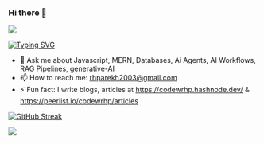 ### Hi there 👋 
![](https://komarev.com/ghpvc/?username=raheelhparekh&color=grey)

[![Typing SVG](https://readme-typing-svg.demolab.com?font=Fira+Code&pause=1000&color=F7C59D&background=E6F2FF00&random=false&width=435&lines=Computer+Science+Student;Backend+Developer;Learning+%26+Hustling)](https://git.io/typing-svg)

<!--
**raheelhparekh/raheelhparekh** is a ✨ _special_ ✨ repository because its `README.md` (this file) appears on your GitHub profile.

Here are some ideas to get you started:

 
- 👯 I’m looking to collaborate on ...


- 😄 Pronouns: ...

🔭 I’m currently working on Full Stack Development, Java, Javascript & SQL
[![My Skills](https://skillicons.dev/icons?i=js,html,css,react,nextjs,nodejs,mongodb,tailwind,typescript,vscode,vercel,express,postman,java,mysql&perline=6)](https://skillicons.dev)
-->


- 💬 Ask me about Javascript, MERN, Databases, Ai Agents, AI Workflows, RAG Pipelines, generative-AI
- 📫 How to reach me: rhparekh2003@gmail.com
- ⚡ Fun fact: I write blogs, articles at https://codewrhp.hashnode.dev/ & https://peerlist.io/codewrhp/articles

[![GitHub Streak](https://github-readme-streak-stats-nu-inky.vercel.app?user=raheelhparekh&theme=black-ice&hide_border=true&exclude_days=Sun%2CSat)](https://git.io/streak-stats)


<p align="left">
  <a href="https://skillicons.dev">
    <img src="https://skillicons.dev/icons?i=javascript,react,nextjs,nodejs,mongodb,express,postman,java,mysql,postgres,redis,docker,aws,&perline=8" />
  </a>
</p>

